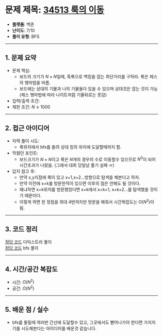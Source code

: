 # 문제 제목: [34513 룩의 이동](https://www.acmicpc.net/problem/34513)
- **플랫폼**: 백준 
- **난이도**: 7/10
- **풀이 유형**: BFS

---

## 1. 문제 요약
- 문제 핵심:
  - 보드의 크기가 $N \times N$일때, 흑룩으로 백킹을 잡는 최단거리를 구하라. 룩은 체스의 행마법을 따름. 
  - 보드에는 상대의 기물과 나의 기물들다 있을 수 있으며 상대것은 잡는 것이 가능(체스 행마법에 따라 나이트처럼 기물뒤로는 못감)
- 입력/출력 조건: 
- 제한 조건: $N \leq 1000$

---

## 2. 접근 아이디어
- 자력 풀이 시도:
  - 룩위치에서 bfs를 돌려 상대 킹의 위치에 도달할때까지 함.
- 막혔던 포인트:
  - 보드크기가 $N \times N$이고 룩은 $N$개의 경우의 수로 이동할수 있으므로 $N^3$이 되어 시간초과가 나왔음. (그래서 대회 당일날 풀기 실패 ㅠ)
- 답지 참고 후:
  - 만약 x,y지점에 룩이 있고 x+1,x+2...방향으로 탐색을 해본다고 하자.
  - 만약 이전에 x+k를 방문한적이 있으면 이후의 점은 안해도 될 것이다.
  - 왜냐하면 x+k위치를 방문했었다면 x+k에서 x+k+1, x+k+2...를 탐색했을 것이기 때문이다.
  - 이렇게 하면 한 정점을 최대 4번까지만 방문을 해줘서 시간복잡도는 $O(N^2)$이 됨.

---

## 3. 코드 정리
[정답 코드](./answer1.py) 다익스트라 풀이 <br />
[정답 코드](./answer2.py) bfs 풀이


---

## 4. 시간/공간 복잡도

* 시간: $O(N^2)$
* 공간: $O(N^2)$

---

## 5. 배운 점 / 실수

* bfs를 돌릴때 여러번 간선에 도달할수 있고, 그곳에서도 뻗어나가야 한다면 가지치기를 시도해본다는 아이디어를 배운것 같습니다. 

